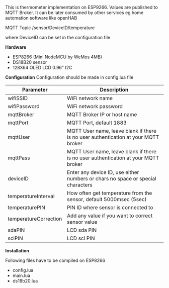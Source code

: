 This is thermometer implementation on ESP9266.
Values are published to MQTT Broker. It can be later consumed by other services eg home automation software like openHAB

MQTT Topic /sensor/DeviceID/temperature

where DeviceID can be set in the configuration file

**Hardware**
- ESP8266 (Mini NodeMCU by WeMos 4MB)
- DS18B20 sensor
- 128X64 OLED LCD 0.96" I2C

**Configuration**
Configuration should be made in config.lua file

| Parameter  | Description |
|---|---|
| wifiSSID  | WiFi network name |
| wifiPassword   | WiFi network password |
| mqttBroker  | MQTT Broker IP or host name |
| mqttPort  | MQTT Port, default 1883 |
| mqttUser  | MQTT User name, leave blank if there is no user authentication at your MQTT broker |
| mqttPass  | MQTT User name, leave blank if there is no user authentication at your MQTT broker |
| deviceID   | Enter any device ID, use either numbers or chars no space or special characters |
| temperatureInterval   | How often get temperature from the sensor, default 5000msec (5sec) |
| temperaturePIN   | PIN ID where sensor is connected to |
| temperatureCorrection   | Add any value if you want to correct sensor value |
| sdaPIN   | LCD sda PIN |
| sclPIN   | LCD scl PIN |


**Installation**

Following files have to be compiled on ESP8266
- config.lua
- main.lua
- ds18b20.lua
